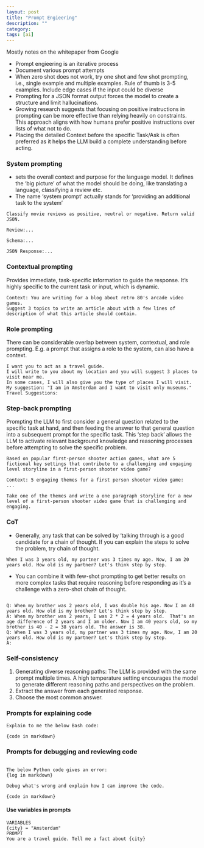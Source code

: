 ```yaml
---
layout: post
title: "Prompt Engieering"
description: ""
category: 
tags: [ai]
--- 
```


Mostly notes on the whitepaper from Google


* Prompt engieering is an iterative process
* Document various prompt attempts
* When zero shot does not work, try one shot and few shot prompting, i.e., single example and multiple examples. Rule of thumb is 3-5 examples. Include edge cases if the input could be diverse
* Prompting for a JSON format output forces the model to create a structure and limit hallucinations.
* Growing research suggests that focusing on positive instructions in prompting can be more effective than relying heavily on constraints. This approach aligns with how humans prefer positive instructions over lists of what not to do.
* Placing the detailed Context before the specific Task/Ask is often preferred as it helps the LLM build a complete understanding before acting.


### System prompting 

* sets the overall context and purpose for the language model. It defines the ‘big picture’ of what the model should be doing, like translating a language, classifying a review etc.
* The name ‘system prompt’ actually stands for ‘providing an additional task to the system’

```
Classify movie reviews as positive, neutral or negative. Return valid JSON.

Review:...

Schema:...

JSON Response:...

```

### Contextual prompting 

Provides immediate, task-specific information to guide the response.  It’s highly specific to the current task or input, which is dynamic.

```
Context: You are writing for a blog about retro 80's arcade video games.
Suggest 3 topics to write an article about with a few lines of description of what this article should contain.
```

### Role prompting

There can be considerable overlap between system, contextual, and role prompting. E.g. a prompt that assigns a role to the system, can also have a context.

```
I want you to act as a travel guide. 
I will write to you about my location and you will suggest 3 places to visit near me. 
In some cases, I will also give you the type of places I will visit.
My suggestion: "I am in Amsterdam and I want to visit only museums."
Travel Suggestions:
```

### Step-back prompting

Prompting the LLM to first consider a general question related to the specific task at hand, and then feeding the answer to that general question into a subsequent prompt for the specific task. This ‘step back’ allows the LLM to activate relevant background knowledge and reasoning processes before attempting to solve the specific problem.

```
Based on popular first-person shooter action games, what are 5 fictional key settings that contribute to a challenging and engaging level storyline in a first-person shooter video game?
```

```
Context: 5 engaging themes for a first person shooter video game:
...

Take one of the themes and write a one paragraph storyline for a new level of a first-person shooter video game that is challenging and engaging.

```

### CoT


* Generally, any task that can be solved by ‘talking through is a good candidate for a chain of thought. If you can explain the steps to solve the problem, try chain of thought.

```
When I was 3 years old, my partner was 3 times my age. Now, I am 20 years old. How old is my partner? Let's think step by step.
```

* You can combine it with few-shot prompting to get better results on more complex tasks that require reasoning before responding as it’s a challenge with a zero-shot chain of thought.

```

Q: When my brother was 2 years old, I was double his age. Now I am 40 years old. How old is my brother? Let's think step by step.
A: When my brother was 2 years, I was 2 * 2 = 4 years old.  That's an age difference of 2 years and I am older. Now I am 40 years old, so my brother is 40 - 2 = 38 years old. The answer is 38.
Q: When I was 3 years old, my partner was 3 times my age. Now, I am 20 years old. How old is my partner? Let's think step by step.
A:
```

### Self-consistency

1. Generating diverse reasoning paths: The LLM is provided with the same prompt multiple
times. A high temperature setting encourages the model to generate different reasoning
paths and perspectives on the problem.
2. Extract the answer from each generated response.
3. Choose the most common answer.

### Prompts for explaining code

```
Explain to me the below Bash code:

{code in markdown}

```

### Prompts for debugging and reviewing code

```

The below Python code gives an error:
{log in markdown}

Debug what's wrong and explain how I can improve the code.

{code in markdown}

```

#### Use variables in prompts

```
VARIABLES
{city} = "Amsterdam"
PROMPT
You are a travel guide. Tell me a fact about {city}
```

